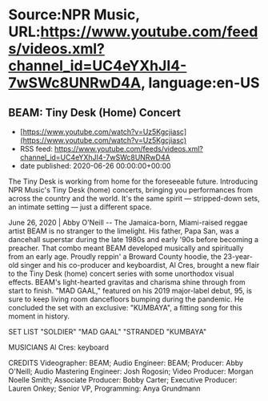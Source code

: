# Source:NPR Music, URL:https://www.youtube.com/feeds/videos.xml?channel_id=UC4eYXhJI4-7wSWc8UNRwD4A, language:en-US

## BEAM: Tiny Desk (Home) Concert
 - [https://www.youtube.com/watch?v=Uz5Kgcjiasc](https://www.youtube.com/watch?v=Uz5Kgcjiasc)
 - RSS feed: https://www.youtube.com/feeds/videos.xml?channel_id=UC4eYXhJI4-7wSWc8UNRwD4A
 - date published: 2020-06-26 00:00:00+00:00

The Tiny Desk is working from home for the foreseeable future. Introducing NPR Music's Tiny Desk (home) concerts, bringing you performances from across the country and the world. It's the same spirit — stripped-down sets, an intimate setting — just a different space.

June 26, 2020 | Abby O'Neill -- The Jamaica-born, Miami-raised reggae artist BEAM is no stranger to the limelight. His father, Papa San, was a dancehall superstar during the late 1980s and early '90s before becoming a preacher. That combo meant BEAM developed musically and spiritually from an early age. Proudly reppin' a Broward County hoodie, the 23-year-old singer and his co-producer and keyboardist, Al Cres, brought a new flair to the Tiny Desk (home) concert series with some unorthodox visual effects. BEAM's light-hearted gravitas and charisma shine through from start to finish. "MAD GAAL," featured on his 2019 major-label debut, 95, is sure to keep living room dancefloors bumping during the pandemic. He concluded the set with an exclusive: "KUMBAYA", a fitting song for this moment in history.

SET LIST
"SOLDIER"
"MAD GAAL"
"STRANDED
"KUMBAYA"

MUSICIANS
Al Cres: keyboard

CREDITS
Videographer: BEAM; Audio Engineer: BEAM; Producer: Abby O'Neill; Audio Mastering Engineer: Josh Rogosin; Video Producer: Morgan Noelle Smith; Associate Producer: Bobby Carter; Executive Producer: Lauren Onkey; Senior VP, Programming: Anya Grundmann

